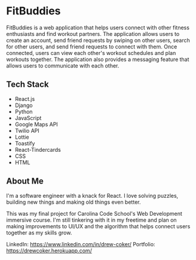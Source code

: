 # FitBuddies

FitBuddies is a web application that helps users connect with other fitness enthusiasts and find workout partners. The application allows users to create an account, send friend requests by swiping on other users, search for other users, and send friend requests to connect with them. Once connected, users can view each other's workout schedules and plan workouts together. The application also provides a messaging feature that allows users to communicate with each other.

## Tech Stack

- React.js
- Django
- Python
- JavaScript
- Google Maps API
- Twilio API
- Lottie 
- Toastify
- React-Tindercards
- CSS
- HTML

## About Me

I'm a software engineer with a knack for React. I love solving puzzles, building new things and making old things even better. 

This was my final project for Carolina Code School's Web Development immersive course. I'm still tinkering with it in my freetime and plan on making improvements to UI/UX and the algorithm that helps connect users together as my skills grow. 

LinkedIn: https://www.linkedin.com/in/drew-coker/ 
Portfolio: https://drewcoker.herokuapp.com/

